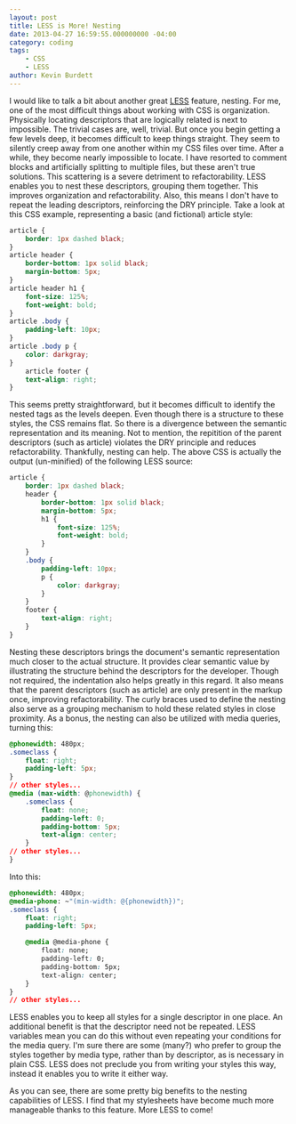 ```yaml
---
layout: post
title: LESS is More! Nesting
date: 2013-04-27 16:59:55.000000000 -04:00
category: coding
tags:
    - CSS
    - LESS
author: Kevin Burdett
---
```

I would like to talk a bit about another great [LESS](http://lesscss.org/) feature, nesting. For me, one of the most difficult things about working with CSS is organization. Physically locating descriptors that are logically related is next to impossible. The trivial cases are, well, trivial. But once you begin getting a few levels deep, it becomes difficult to keep things straight. They seem to silently creep away from one another within my CSS files over time. After a while, they become nearly impossible to locate. I have resorted to comment blocks and artificially splitting to multiple files, but these aren't true solutions. This scattering is a severe detriment to refactorability. LESS enables you to nest these descriptors, grouping them together. This improves organization and refactorability. Also, this means I don't have to repeat the leading descriptors, reinforcing the DRY principle. Take a look at this CSS example, representing a basic (and fictional) article style:

```css
article {
    border: 1px dashed black;
}
article header {
    border-bottom: 1px solid black;
    margin-bottom: 5px;
}
article header h1 {
    font-size: 125%;
    font-weight: bold;
}
article .body {
    padding-left: 10px;
}
article .body p {
    color: darkgray;
}
    article footer {
    text-align: right;
}
```

This seems pretty straightforward, but it becomes difficult to identify the nested tags as the levels deepen. Even though there is a structure to these styles, the CSS remains flat. So there is a divergence between the semantic representation and its meaning. Not to mention, the repitition of the parent descriptors (such as article) violates the DRY principle and reduces refactorability. Thankfully, nesting can help. The above CSS is actually the output (un-minified) of the following LESS source:

```css
article {
    border: 1px dashed black;
    header {
        border-bottom: 1px solid black;
        margin-bottom: 5px;
        h1 {
            font-size: 125%;
            font-weight: bold;
        }
    }
    .body {
        padding-left: 10px;
        p {
            color: darkgray;
        }
    }
    footer {
        text-align: right;
    }
}
```

Nesting these descriptors brings the document's semantic representation much closer to the actual structure. It provides clear semantic value by illustrating the structure behind the descriptors for the developer. Though not required, the indentation also helps greatly in this regard. It also means that the parent descriptors (such as article) are only present in the markup once, improving refactorability. The curly braces used to define the nesting also serve as a grouping mechanism to hold these related styles in close proximity. As a bonus, the nesting can also be utilized with media queries, turning this:

```css
@phonewidth: 480px;
.someclass {
    float: right;
    padding-left: 5px;
}
// other styles...
@media (max-width: @phonewidth) {
    .someclass {
        float: none;
        padding-left: 0;
        padding-bottom: 5px;
        text-align: center;
    }
// other styles...
}
```

Into this:

```css
@phonewidth: 480px;
@media-phone: ~"(min-width: @{phonewidth})";
.someclass {
    float: right;
    padding-left: 5px;

    @media @media-phone {
        float: none;
        padding-left: 0;
        padding-bottom: 5px;
        text-align: center;
    }
}
// other styles...
```

LESS enables you to keep all styles for a single descriptor in one place. An additional benefit is that the descriptor need not be repeated. LESS variables mean you can do this without even repeating your conditions for the media query. I'm sure there are some (many?) who prefer to group the styles together by media type, rather than by descriptor, as is necessary in plain CSS. LESS does not preclude you from writing your styles this way, instead it enables you to write it either way.

As you can see, there are some pretty big benefits to the nesting capabilities of LESS. I find that my stylesheets have become much more manageable thanks to this feature. More LESS to come!
